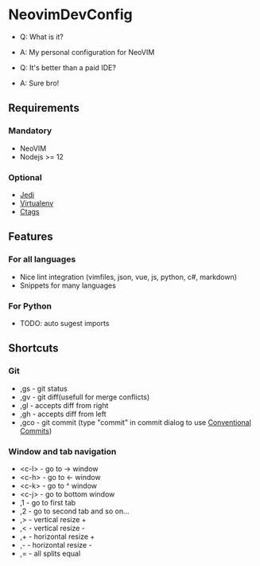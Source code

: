 # NeovimDevConfig

- Q: What is it?
- A: My personal configuration for NeoVIM

- Q: It's better than a paid IDE?
- A: Sure bro!

## Requirements

### Mandatory

- NeoVIM
- Nodejs >= 12

### Optional

- [Jedi](https://github.com/davidhalter/jedi)
- [Virtualenv](https://github.com/pypa/virtualenv)
- [Ctags](http://ctags.sourceforge.net/)

## Features

### For all languages

- Nice lint integration (vimfiles, json, vue, js, python, c#, markdown)
- Snippets for many languages

### For Python

- TODO: auto sugest imports

## Shortcuts

### Git

- ,gs  - git status
- ,gv  - git diff(usefull for merge conflicts)
- ,gl  - accepts diff from right
- ,gh  - accepts diff from left
- ,gco - git commit (type "commit" in commit dialog to use [Conventional Commits](https://www.conventionalcommits.org/en/v1.0.0/))

### Window and tab navigation

- \<c-l\> - go to -> window
- \<c-h\> - go to <- window
- \<c-k\> - go to ^ window
- \<c-j\> - go to bottom window
- ,1    - go to first tab
- ,2    - go to second tab and so on...
- ,>    - vertical resize +
- ,<    - vertical resize -
- ,+    - horizontal resize +
- ,-    - horizontal resize -
- ,=    - all splits equal
